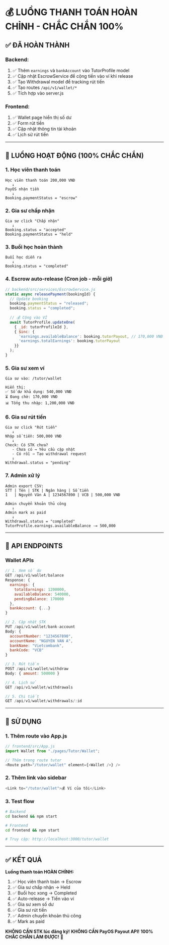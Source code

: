 # 💰 LUỒNG THANH TOÁN HOÀN CHỈNH - CHẮC CHẮN 100%

## ✅ ĐÃ HOÀN THÀNH

### **Backend:**
1. ✅ Thêm `earnings` và `bankAccount` vào TutorProfile model
2. ✅ Cập nhật EscrowService để cộng tiền vào ví khi release
3. ✅ Tạo Withdrawal model để tracking rút tiền
4. ✅ Tạo routes `/api/v1/wallet/*` 
5. ✅ Tích hợp vào server.js

### **Frontend:**
1. ✅ Wallet page hiển thị số dư
2. ✅ Form rút tiền
3. ✅ Cập nhật thông tin tài khoản
4. ✅ Lịch sử rút tiền

---

## 🔄 LUỒNG HOẠT ĐỘNG (100% CHẮC CHẮN)

### **1. Học viên thanh toán**
```
Học viên thanh toán 200,000 VNĐ
   ↓
PayOS nhận tiền
   ↓
Booking.paymentStatus = "escrow"
```

### **2. Gia sư chấp nhận**
```
Gia sư click "Chấp nhận"
   ↓
Booking.status = "accepted"
Booking.paymentStatus = "held"
```

### **3. Buổi học hoàn thành**
```
Buổi học diễn ra
   ↓
Booking.status = "completed"
```

### **4. Escrow auto-release (Cron job - mỗi giờ)**
```javascript
// backend/src/services/EscrowService.js
static async releasePayment(bookingId) {
  // Update booking
  booking.paymentStatus = "released";
  booking.status = "completed";
  
  // 💰 Cộng vào VÍ
  await TutorProfile.updateOne(
    { _id: tutorProfileId },
    { $inc: {
      'earnings.availableBalance': booking.tutorPayout, // 170,000 VNĐ
      'earnings.totalEarnings': booking.tutorPayout
    }}
  );
}
```

### **5. Gia sư xem ví**
```
Gia sư vào: /tutor/wallet

Hiển thị:
✅ Số dư khả dụng: 540,000 VNĐ
⏳ Đang chờ: 170,000 VNĐ
📊 Tổng thu nhập: 1,200,000 VNĐ
```

### **6. Gia sư rút tiền**
```
Gia sư click "Rút tiền"
   ↓
Nhập số tiền: 500,000 VNĐ
   ↓
Check: Có STK chưa?
   - Chưa có → Yêu cầu cập nhật
   - Có rồi → Tạo withdrawal request
   ↓
Withdrawal.status = "pending"
```

### **7. Admin xử lý**
```
Admin export CSV:
STT | Tên | STK | Ngân hàng | Số tiền
1   | Nguyễn Văn A | 1234567890 | VCB | 500,000 VNĐ

Admin chuyển khoản thủ công
   ↓
Admin mark as paid
   ↓
Withdrawal.status = "completed"
TutorProfile.earnings.availableBalance -= 500,000
```

---

## 📱 API ENDPOINTS

### **Wallet APIs**

```javascript
// 1. Xem số dư
GET /api/v1/wallet/balance
Response: {
  earnings: {
    totalEarnings: 1200000,
    availableBalance: 540000,
    pendingBalance: 170000
  },
  bankAccount: {...}
}

// 2. Cập nhật STK
PUT /api/v1/wallet/bank-account
Body: {
  accountNumber: "1234567890",
  accountName: "NGUYEN VAN A",
  bankName: "Vietcombank",
  bankCode: "VCB"
}

// 3. Rút tiền
POST /api/v1/wallet/withdraw
Body: { amount: 500000 }

// 4. Lịch sử
GET /api/v1/wallet/withdrawals

// 5. Chi tiết
GET /api/v1/wallet/withdrawals/:id
```

---

## 🎯 SỬ DỤNG

### **1. Thêm route vào App.js**
```javascript
// frontend/src/App.js
import Wallet from "./pages/Tutor/Wallet";

// Thêm trong route tutor
<Route path="/tutor/wallet" element={<Wallet />} />
```

### **2. Thêm link vào sidebar**
```javascript
<Link to="/tutor/wallet">💰 Ví của tôi</Link>
```

### **3. Test flow**
```bash
# Backend
cd backend && npm start

# Frontend
cd frontend && npm start

# Truy cập: http://localhost:3000/tutor/wallet
```

---

## ✅ KẾT QUẢ

**Luồng thanh toán HOÀN CHỈNH:**

1. ✅ Học viên thanh toán → Escrow
2. ✅ Gia sư chấp nhận → Held
3. ✅ Buổi học xong → Completed
4. ✅ Auto-release → Tiền vào ví
5. ✅ Gia sư xem số dư
6. ✅ Gia sư rút tiền
7. ✅ Admin chuyển khoản thủ công
8. ✅ Mark as paid

**KHÔNG CẦN STK lúc đăng ký!**
**KHÔNG CẦN PayOS Payout API!**
**100% CHẮC CHẮN LÀM ĐƯỢC!** 🎉

